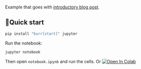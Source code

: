 <!--
     Licensed to the Apache Software Foundation (ASF) under one
     or more contributor license agreements.  See the NOTICE file
     distributed with this work for additional information
     regarding copyright ownership.  The ASF licenses this file
     to you under the Apache License, Version 2.0 (the
     "License"); you may not use this file except in compliance
     with the License.  You may obtain a copy of the License at

       http://www.apache.org/licenses/LICENSE-2.0

     Unless required by applicable law or agreed to in writing,
     software distributed under the License is distributed on an
     "AS IS" BASIS, WITHOUT WARRANTIES OR CONDITIONS OF ANY
     KIND, either express or implied.  See the License for the
     specific language governing permissions and limitations
     under the License.
-->

Example that goes with [introductory blog post](https://blog.dagworks.io/p/burr-develop-stateful-ai-applications).

## 🏃Quick start

```bash
pip install "burr[start]" jupyter
```

Run the notebook:

```bash
jupyter notebook
```

Then open `notebook.ipynb` and run the cells. Or <a target="_blank" href="https://colab.research.google.com/github/dagworks-inc/burr/blob/main/examples/simple-chatbot-intro/notebook.ipynb">
  <img src="https://colab.research.google.com/assets/colab-badge.svg" alt="Open In Colab"/>
</a>
